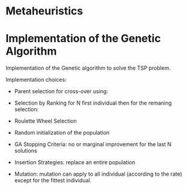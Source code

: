 # Metaheuristics 
# Implementation of the Genetic Algorithm

Implementation of the Genetic algorithm to solve the TSP problem.

Implementation choices: 

- Parent selection for cross-over using: 
 - Selection by Ranking for N first individual
 then for the remaning selection: 
 - Roulette Wheel Selection 
 
- Random initialization of the population

- GA Stopping Criteria: no or marginal improvement for the last N solutions

- Insertion Strategies:  replace an entire population 

- Mutation: mutation can apply to all individual (according to the rate) except for the fittest individual.
